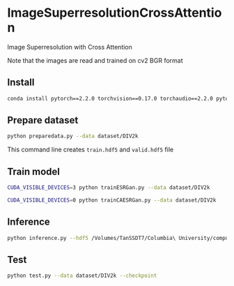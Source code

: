 # ImageSuperresolutionCrossAttention
Image Superresolution with Cross Attention 

Note that the images are read and trained on cv2 BGR format 
## Install 
```bash 
conda install pytorch==2.2.0 torchvision==0.17.0 torchaudio==2.2.0 pytorch-cuda=11.8 -c pytorch -c nvidia
```
## Prepare dataset 
```bash
python preparedata.py --data dataset/DIV2k
```
This command line creates `train.hdf5` and `valid.hdf5` file 

## Train model 
```bash
CUDA_VISIBLE_DEVICES=3 python trainESRGan.py --data dataset/DIV2k
```
```bash 
CUDA_VISIBLE_DEVICES=0 python trainCAESRGan.py --data dataset/DIV2k
```

## Inference 
```bash 
python inference.py --hdf5 /Volumes/TanSSDT7/Columbia\ University/computer\ vision\ 2/dataset/DIV2k/lr_valid.hdf5 --weight /Users/tan/Desktop/ImageSuperresolutionCrossAttention/weights/gen_ep4.pth
```

## Test 
```bash 
python test.py --data dataset/DIV2k --checkpoint 
```